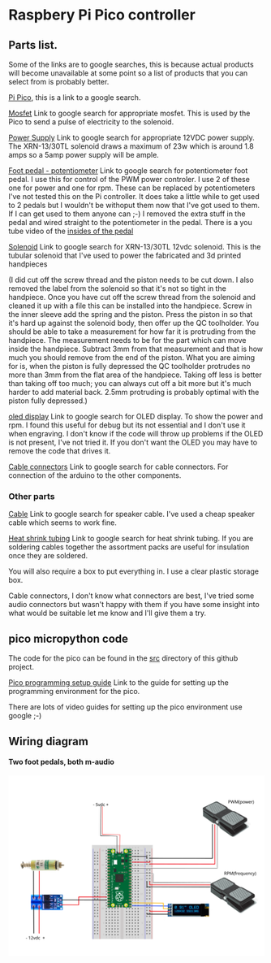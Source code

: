 # Raspbery Pi Pico controller

## Parts list.

Some of the links are to google searches, this is because actual products will become unavailable at some point so a list of products that you can select from is probably better.

[Pi Pico](https://www.google.com/search?q=raspberry+pi+pico&oq=raspbery+pi+pico), this is a link to a google search. 

[Mosfet](https://www.google.com/search?q=15A+400W+DC+5V-36V+Mosfet) Link to google search for appropriate mosfet. This is used by the Pico to send a pulse of electricity to the solenoid.

[Power Supply](https://www.google.com/search?q=DC+12V+5A+to+50A+Amp+110V+220V+Power+Supply+12V+-+AC+110+-+220) Link to google search for appropriate 12VDC power supply. The XRN-13/30TL solenoid draws a maximum of 23w which is around 1.8 amps so a 5amp power supply will be ample.

[Foot pedal - potentiometer](https://www.google.com/search?q=M-Audio+EX-P+Expression+Controller+Pedal&oq=M-Audio+EX-P+Expression+Controller+Pedal) Link to google search for potentiometer foot pedal. I use this for control of the PWM power controler. I use 2 of these one for power and one for rpm. These can be replaced by potentiometers I've not tested this on the Pi controller. It does take a little while to get used to 2 pedals but I wouldn't be withoput them now that I've got used to them. If I can get used to them anyone can ;-) I removed the extra stuff in the pedal and wired straight to the potentiometer in the pedal. There is a you tube video of the [insides of the pedal](https://www.youtube.com/watch?v=_dJo02ZIpgE)

[Solenoid](https://www.google.com/search?q=XRN-13%2F30TL+12vdc) Link to google search for XRN-13/30TL 12vdc solenoid. This is the tubular solenoid that I've used to power the  fabricated and 3d printed handpieces

 (I did cut off the screw thread and the piston needs to be cut down. I also removed the label from the solenoid so that it's not so tight in the handpiece. Once you have cut off the screw thread from the solenoid and cleaned it up with a file this can be installed into the handpiece. Screw in the inner sleeve add the spring and the piston. Press the piston in so that it's hard up against the solenoid body, then offer up the QC toolholder. You should be able to take a measurement for how far it is protruding from the handpiece. The measurement needs to be for the part which can move inside the handpiece. Subtract 3mm from that measurement and that is how much you should remove from the end of the piston. What you are aiming for is, when the piston is fully depressed the QC toolholder protrudes no more than 3mm from the flat area of the handpiece. Taking off less is better than taking off too much; you can always cut off a bit more but it's much harder to add material back. 2.5mm protruding is probably optimal with the piston fully depressed.)

[oled display](https://www.google.com/search?q=oled+display) Link to google search for OLED display. To show the power and rpm. I found this useful for debug but its not essential and I don't use it when engraving. I don't know if the code will throw up problems if the OLED is not present, I've not tried it. If you don't want the OLED you may have to remove the code that drives it. 

[Cable connectors](https://www.google.com/search?q=Breadboard+Jumper+Wires+Ribbon+Cables+Kit+for+arduino&oq=Breadboard+Jumper+Wires+Ribbon+Cables+Kit+for+arduino) Link to google search for cable connectors. For connection of the arduino to the other components.

### Other parts

[Cable](https://www.google.com/search?q=Speaker+Cable+2+x+1.5+mm) Link to google search for speaker cable. I've used a cheap speaker cable which seems to work fine.

[Heat shrink tubing](https://www.google.com/search?q=heat+shrink+tubing) Link to google search for heat shrink tubing. If you are soldering cables together the assortment packs are useful for insulation once they are soldered.

You will also require a box to put everything in. I use a clear plastic storage box.

Cable connectors, I don't know what connectors are best, I've tried some audio connectors but wasn't happy with them if you have some insight into what would be suitable let me know and I'll give them a try.

## pico micropython code

The code for the pico can be found in the [src](src) directory of this github project.

[Pico programming setup guide](https://projects.raspberrypi.org/en/projects/getting-started-with-the-pico) Link to the  guide for setting up the programming environment for the pico.

There are lots of video guides for setting up the pico environment use google ;-)

## Wiring diagram

#### Two foot pedals, both m-audio
![Wiring Diagram](docs/images/PicoWiring.svg)
